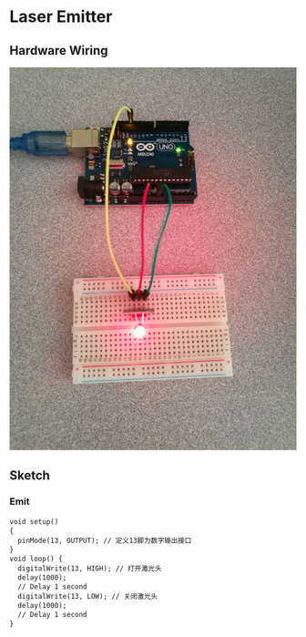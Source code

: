 # Laser Emitter

## Hardware Wiring
![Image](../../Examples/sensor-kit-for-arduino/007_laseremitter.jpg)

## Sketch
### Emit
```
void setup()
{
  pinMode(13, OUTPUT); // 定义13脚为数字输出接口
}
void loop() {
  digitalWrite(13, HIGH); // 打开激光头
  delay(1000);
  // Delay 1 second
  digitalWrite(13, LOW); // 关闭激光头
  delay(1000);
  // Delay 1 second
}
```